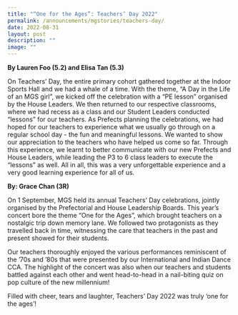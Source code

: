 ```yaml
---
title: "“One for the Ages”: Teachers’ Day 2022"
permalink: /announcements/mgstories/teachers-day/
date: 2022-08-31
layout: post
description: ""
image: ""
---
```

**By Lauren Foo (5.2) and Elisa Tan (5.3)**

On Teachers’ Day, the entire primary cohort gathered together at the Indoor Sports Hall and we had a whale of a time. With the theme, “A Day in the Life of an MGS girl”, we kicked off the celebration with a “PE lesson” organised by the House Leaders. We then returned to our respective classrooms, where we had recess as a class and our Student Leaders conducted “lessons” for our teachers. As Prefects planning the celebrations, we had hoped for our teachers to experience what we usually go through on a regular school day - the fun and meaningful lessons. We wanted to show our appreciation to the teachers who have helped us come so far. Through this experience, we learnt to better communicate with our new Prefects and House Leaders, while leading the P3 to 6 class leaders to execute the “lessons” as well. All in all, this was a very unforgettable experience and a very good learning experience for all of us.



**By: Grace Chan (3R)**

On 1 September, MGS held its annual Teachers’ Day celebrations, jointly organised by the Prefectorial and House Leadership Boards. This year’s concert bore the theme “One for the Ages”, which brought teachers on a nostalgic trip down memory lane. We followed two protagonists as they travelled back in time, witnessing the care that teachers in the past and present showed for their students.


Our teachers thoroughly enjoyed the various performances reminiscent of the ’70s and ’80s that were presented by our International and Indian Dance CCA. The highlight of the concert was also when our teachers and students battled against each other and went head-to-head in a nail-biting quiz on pop culture of the new millennium!

Filled with cheer, tears and laughter, Teachers’ Day 2022 was truly ‘one for the ages’!
